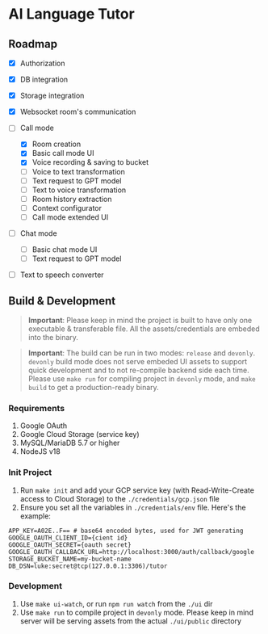 # AI Language Tutor

## Roadmap

- [x] Authorization
- [x] DB integration
- [x] Storage integration
- [x] Websocket room's communication
- [ ] Call mode
    - [x] Room creation
    - [x] Basic call mode UI
    - [x] Voice recording & saving to bucket
    - [ ] Voice to text transformation
    - [ ] Text request to GPT model
    - [ ] Text to voice transformation
    - [ ] Room history extraction
    - [ ] Context configurator
    - [ ] Call mode extended UI
- [ ] Chat mode
    - [ ] Basic chat mode UI
    - [ ] Text request to GPT model
- [ ] Text to speech converter


## Build & Development

> **Important**: Please keep in mind the project is built to have only one executable & transferable file. All the assets/credentials are embeded into the binary.

> **Important**: The build can be run in two modes: `release` and `devonly`. `devonly` build mode does not serve embeded UI assets to support quick development and to not re-compile backend side each time. Please use `make run` for compiling project in `devonly` mode, and `make build` to get a production-ready binary.

### Requirements

1. Google OAuth
1. Google Cloud Storage (service key)
1. MySQL/MariaDB 5.7 or higher
1. NodeJS v18

### Init Project

1. Run `make init` and add your GCP service key (with Read-Write-Create access to Cloud Storage) to the `./credentials/gcp.json` file
1. Ensure you set all the variables in `./credentials/env` file. Here's the example:

```env
APP_KEY=A02E..F== # base64 encoded bytes, used for JWT generating
GOOGLE_OAUTH_CLIENT_ID={cient id}
GOOGLE_OAUTH_SECRET={oauth secret}
GOOGLE_OAUTH_CALLBACK_URL=http://localhost:3000/auth/callback/google
STORAGE_BUCKET_NAME=my-bucket-name
DB_DSN=luke:secret@tcp(127.0.0.1:3306)/tutor
```

### Development

1. Use `make ui-watch`, or run `npm run watch` from the `./ui` dir
1. Use `make run` to compile project in `devonly` mode. Please keep in mind server will be serving assets from the actual `./ui/public` directory
